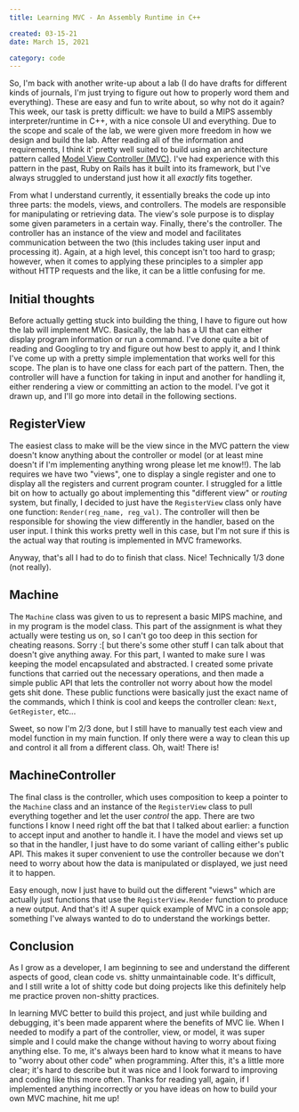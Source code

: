 ```yaml
---
title: Learning MVC - An Assembly Runtime in C++

created: 03-15-21
date: March 15, 2021

category: code
---
```


So, I'm back with another write-up about a lab (I do have drafts for different kinds of journals, I'm just trying to figure out how to properly word them and everything). These are easy and fun to write about, so why not do it again? This week, our task is pretty difficult: we have to build a MIPS assembly interpreter/runtime in C++, with a nice console UI and everything. Due to the scope and scale of the lab, we were given more freedom in how we design and build the lab. After reading all of the information and requirements, I think it' pretty well suited to build using an architecture pattern called [Model View Controller (MVC)](https://en.wikipedia.org/wiki/Model%E2%80%93view%E2%80%93controller). I've had experience with this pattern in the past, Ruby on Rails has it built into its framework, but I've always struggled to understand just how it all *exactly* fits together. 

From what I understand currently, it essentially breaks the code up into three parts: the models, views, and controllers. The models are responsible for manipulating or retrieving data. The view's sole purpose is to display some given parameters in a certain way. Finally, there's the controller. The controller has an instance of the view and model and facilitates communication between the two (this includes taking user input and processing it). Again, at a high level, this concept isn't too hard to grasp; however, when it comes to applying these principles to a simpler app without HTTP requests and the like, it can be a little confusing for me.

## Initial thoughts

Before actually getting stuck into building the thing, I have to figure out how the lab will implement MVC. Basically, the lab has a UI that can either display program information or run a command. I've done quite a bit of reading and Googling to try and figure out how best to apply it, and I think I've come up with a pretty simple implementation that works well for this scope. The plan is to have one class for each part of the pattern. Then, the controller will have a function for taking in input and another for handling it, either rendering a view or committing an action to the model. I've got it drawn up, and I'll go more into detail in the following sections.

## RegisterView

The easiest class to make will be the view since in the MVC pattern the view doesn't know anything about the controller or model (or at least mine doesn't if I'm implementing anything wrong please let me know!!). The lab requires we have two "views", one to display a single register and one to display all the registers and current program counter. I struggled for a little bit on how to actually go about implementing this "different view" or *routing* system, but finally, I decided to just have the `RegisterView` class only have one function: `Render(reg_name, reg_val)`. The controller will then be responsible for showing the view differently in the handler, based on the user input. I think this works pretty well in this case, but I'm not sure if this is the actual way that routing is implemented in MVC frameworks.

Anyway, that's all I had to do to finish that class. Nice! Technically 1/3 done (not really).

## Machine

The `Machine` class was given to us to represent a basic MIPS machine, and in my program is the model class. This part of the assignment is what they actually were testing us on, so I can't go too deep in this section for cheating reasons. Sorry :[ but there's some other stuff I can talk about that doesn't give anything away. For this part, I wanted to make sure I was keeping the model encapsulated and abstracted. I created some private functions that carried out the necessary operations, and then made a simple public API that lets the controller not worry about how the model gets shit done. These public functions were basically just the exact name of the commands, which I think is cool and keeps the controller clean: `Next`, `GetRegister`, etc...

Sweet, so now I'm 2/3 done, but I still have to manually test each view and model function in my main function. If only there were a way to clean this up and control it all from a different class. Oh, wait! There is!

## MachineController

The final class is the controller, which uses composition to keep a pointer to the `Machine` class and an instance of the `RegisterView` class to pull everything together and let the user *control* the app. There are two functions I know I need right off the bat that I talked about earlier: a function to accept input and another to handle it. I have the model and views set up so that in the handler, I just have to do some variant of calling either's public API. This makes it super convenient to use the controller because we don't need to worry about how the data is manipulated or displayed, we just need it to happen.

Easy enough, now I just have to build out the different "views" which are actually just functions that use the `RegisterView.Render` function to produce a new output. And that's it! A super quick example of MVC in a console app; something I've always wanted to do to understand the workings better.

## Conclusion

As I grow as a developer, I am beginning to see and understand the different aspects of good, clean code vs. shitty unmaintainable code. It's difficult, and I still write a lot of shitty code but doing projects like this definitely help me practice proven non-shitty practices.

In learning MVC better to build this project, and just while building and debugging, it's been made apparent where the benefits of MVC lie. When I needed to modify a part of the controller, view, or model, it was super simple and I could make the change without having to worry about fixing anything else. To me, it's always been hard to know what it means to have to "worry about other code" when programming. After this, it's a little more clear; it's hard to describe but it was nice and I look forward to improving and coding like this more often. Thanks for reading yall, again, if I implemented anything incorrectly or you have ideas on how to build your own MVC machine, hit me up!